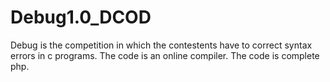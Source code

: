 # Debug1.0_DCOD
Debug is the competition in which the contestents have to correct syntax errors in c programs. The code is an online compiler. The code is complete php.

